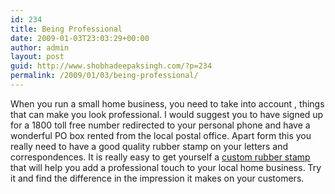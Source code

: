 ```yaml
---
id: 234
title: Being Professional
date: 2009-01-03T23:03:29+00:00
author: admin
layout: post
guid: http://www.shobhadeepaksingh.com/?p=234
permalink: /2009/01/03/being-professional/
---
```

When you run a small home business, you need to take into account , things that can make you look professional. I would suggest you to have signed up for a 1800 toll free number redirected to your personal phone and have a wonderful PO box rented from the local postal office. Apart form this you really need to have a good quality rubber stamp on your letters and correspondences. It is really easy to get yourself a [custom rubber stamp](http://www.rubberstampchamp.com/) that will help you add a professional touch to your local home business. Try it and find the difference in the impression it makes on your customers.